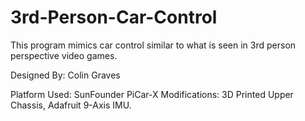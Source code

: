 # 3rd-Person-Car-Control
This program mimics car control similar to what is seen in 3rd person perspective video games.

Designed By: Colin Graves

Platform Used: SunFounder PiCar-X
Modifications: 3D Printed Upper Chassis, Adafruit 9-Axis IMU.


